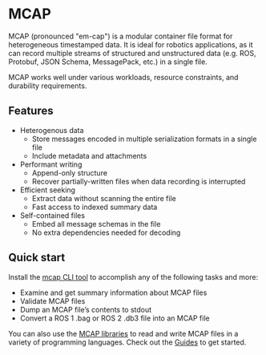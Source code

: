 # MCAP

MCAP (pronounced "em-cap") is a modular container file format for heterogeneous timestamped data. It is ideal for robotics applications, as it can record multiple streams of structured and unstructured data (e.g. ROS, Protobuf, JSON Schema, MessagePack, etc.) in a single file.

MCAP works well under various workloads, resource constraints, and durability requirements.

## Features

- Heterogenous data
  - Store messages encoded in multiple serialization formats in a single file
  - Include metadata and attachments
- Performant writing
  - Append-only structure
  - Recover partially-written files when data recording is interrupted
- Efficient seeking
  - Extract data without scanning the entire file
  - Fast access to indexed summary data
- Self-contained files
  - Embed all message schemas in the file
  - No extra dependencies needed for decoding

## Quick start

Install the [mcap CLI tool]() to accomplish any of the following tasks and more:

- Examine and get summary information about MCAP files
- Validate MCAP files
- Dump an MCAP file’s contents to stdout
- Convert a ROS 1 .bag or ROS 2 .db3 file into an MCAP file

You can also use the [MCAP libraries](api-docs.md) to read and write MCAP files in a variety of programming languages. Check out the [Guides](guides/getting-started/index.md) to get started.
